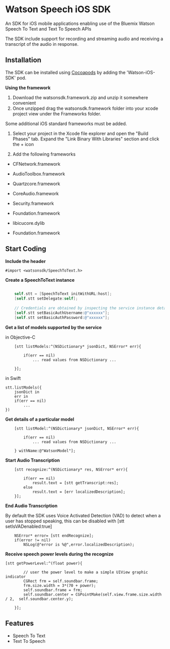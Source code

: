 Watson Speech iOS SDK
=====================

An SDK for iOS mobile applications enabling use of the Bluemix Watson Speech To Text and Text To Speech APIs

The SDK include support for recording and streaming audio and receiving a transcript of the audio in response.

Installation
------------

The SDK can be installed using [Cocoapods](https://cocoapods.org/) by adding the 'Watson-iOS-SDK' pod.

**Using the framework**

1. Download the watsonsdk.framework.zip and unzip it somewhere convenient
2. Once unzipped drag the watsonsdk.framework folder into your xcode project view under the Frameworks folder.

Some additional iOS standard frameworks must be added.

1. Select your project in the Xcode file explorer and open the "Build Phases" tab. Expand the "Link Binary With Libraries" section and click the + icon

2. Add the following frameworks

- CFNetwork.framework

- AudioToolbox.framework

- Quartzcore.framework

- CoreAudio.framework

- Security.framework

- Foundation.framework

- libicucore.dylib

- Foundation.framework



Start Coding
--------------

**Include the header**

```
#import <watsonsdk/SpeechToText.h>
```

**Create a SpeechToText instance**
```objective-c
		
	self.stt = [SpeechToText initWithURL:host];
    [self.stt setDelegate:self];
    
	// Credentials are obtained by inspecting the service instance detailsin Bluemix
    [self.stt setBasicAuthUsername:@"xxxxxx"];
    [self.stt setBasicAuthPassword:@"xxxxxx"];
```

**Get a list of models supported by the service**

in Objective-C
```
	[stt listModels:^(NSDictionary* jsonDict, NSError* err){
        
        if(err == nil)
            ... read values from NSDictionary ...

    }];
```

in Swift
```
stt.listModels({
    jsonDict in
    err in
    if(err == nil)
    	...
})
```

**Get details of a particular model**
```
	[stt listModel:^(NSDictionary* jsonDict, NSError* err){
        
        if(err == nil)
            ... read values from NSDictionary ...
    
    } withName:@"WatsonModel"];
```

**Start Audio Transcription**
```
	[stt recognize:^(NSDictionary* res, NSError* err){
        
        if(err == nil)
            result.text = [stt getTranscript:res];
        else
            result.text = [err localizedDescription];
    }];

```

**End Audio Transcription**

By default the SDK uses Voice Activated Detection (VAD) to detect when a user has stopped speaking, this can be disabled with [stt setIsVADenabled:true]
```
	NSError* error= [stt endRecognize];
    if(error != nil)
        NSLog(@"error is %@",error.localizedDescription);

```


**Receive speech power levels during the recognize**

```
[stt getPowerLevel:^(float power){
        
		// user the power level to make a simple UIView graphic indicator 
        CGRect frm = self.soundbar.frame;
        frm.size.width = 3*(70 + power);
        self.soundbar.frame = frm;
        self.soundbar.center = CGPointMake(self.view.frame.size.width / 2, 	self.soundbar.center.y);
        
    }];
```

Features
--------

* Speech To Text
* Text To Speech
